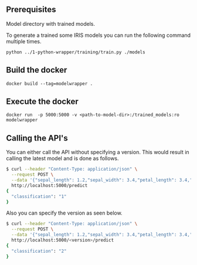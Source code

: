 

## Prerequisites
Model directory with trained models.

To generate a trained some IRIS models you can run the following command multiple times. <br>

`python ../1-python-wrapper/training/train.py ./models`

## Build the docker
`docker build --tag=modelwrapper .`

## Execute the docker
`docker run  -p 5000:5000 -v <path-to-model-dir>:/trained_models:ro modelwrapper`



## Calling the API's
You can either call the API without specifying a version. This would result in
calling the latest model and is done as follows.
```bash
$ curl --header "Content-Type: application/json" \
  --request POST \
  --data '{"sepal_length": 1.2,"sepal_width": 3.4,"petal_length": 3.4,"petal_width": 5.9}' \
  http://localhost:5000/predict
{
  "classification": "1"
}
```
Also you can specify the version as seen below.
```bash
$ curl --header "Content-Type: application/json" \
  --request POST \
  --data '{"sepal_length": 1.2,"sepal_width": 3.4,"petal_length": 3.4,"petal_width": 5.9}' \
  http://localhost:5000/<version>/predict
{
  "classification": "2"
}

```
